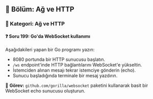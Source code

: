 ## 📘 Bölüm: Ağ ve HTTP  
### 🔹 Kategori: Ağ ve HTTP  
#### ❓ Soru 199: Go'da WebSocket kullanımı

Aşağıdakileri yapan bir Go programı yazın:

- 8080 portunda bir HTTP sunucusu başlatın.
- `/ws` endpoint'inde HTTP bağlantılarını WebSocket'e yükseltin.
- İstemciden alınan mesajı tekrar istemciye gönderin (echo).
- Sunucu başladığında terminale bir mesaj yazdırın.

🔧 **Görev:** `github.com/gorilla/websocket` paketini kullanarak basit bir WebSocket echo sunucusu oluşturun.
